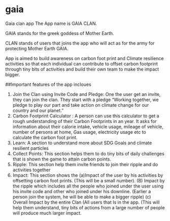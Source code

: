 # gaia
Gaia clan app
The App name is GAIA CLAN. 

GAIA stands for the greek goddess of Mother Earth. 

CLAN stands of users that joins the app who will act as for  the army for protecting Mother Earth GAIA.  

App is aimed to build awareness on carbon foot print and Climate resilience activities so that each individual can contribute to offset carbon footprint through tiny bits of activities and build their own team to make the impact bigger. 

##Important features of the app incloues
1. Join the Clan using Invite Code and Pledge: One the user get an invite, they can join the clan. They start with a pledge “Working together, we pledge to play our part and take action on climate change for our country and our planet.”
2. Carbon Footprint Calculator : A person can use this calculator to get a rough understanding of their Carbon Footprints in an year. It asks for information about their calorie intake, vehicle usage, mileage of vehicle, number of persons at home, Gas usage, electricity usage etc to calculate the carbon foot print. 
3. Learn: A section to understand more about SDG Goals and climate resilient particles 
4. Collect Points: This section helps them to do tiny bits of daily challenges that is shown the game to attain carbon points.
5. Ripple: This section help them invite friends to join their ripple and do activities together
6. Impact: This section shows the (a)Impact of the user by his activities by offsetting carbon foot prints. (This will be a small number). (B) Impact by the ripple which includes all the people who joined under the user using his invite code and other who joined under his downline. (Earlier a person join the system, he will be able to make a bigger ripple) (c) Overall Impact by the entire Clan (All users that Is in the app. (This will help them understand, tiny bits of actions from a large number of people will produce much larger impact.  
